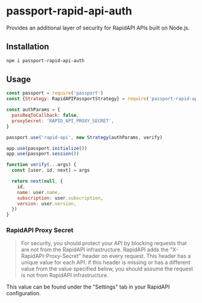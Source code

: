 # passport-rapid-api-auth

Provides an additional layer of security for RapidAPI APIs built on Node.js.

## Installation

```sh
npm i passport-rapid-api-auth
```

## Usage

```js
const passport = require('passport')
const {Strategy: RapidAPIPassportStrategy} = require('passport-rapid-api-auth')

const authParams = {
  passReqToCallback: false,
  proxySecret: 'RAPID_API_PROXY_SECRET',
}

passport.use('rapid-api', new Strategy(authParams, verify)

app.use(passport.initialize())
app.use(passport.session())

function verify(...args) {
  const [user, id, next] = args

  return next(null, {
    id,
    name: user.name,
    subscription: user.subscription,
    version: user.version,
  })
}
```

### RapidAPI Proxy Secret

> For security, you should protect your API by blocking requests that are not from the RapidAPI infrastructure. RapidAPI adds the "X-RapidAPI-Proxy-Secret" header on every request. This header has a unique value for each API. if this header is missing or has a different value from the value specified below, you should assume the request is not from RapidAPI infrastructure.

This value can be found under the "Settings" tab in your RapidAPI configuration.